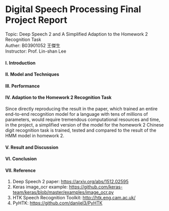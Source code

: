 # Digital Speech Processing Final Project Report
Topic: Deep Speech 2 and A Simplified Adaption to the Homework 2 Recognition Task  
Auther: B03901052 王傑生  
Instructor: Prof. Lin-shan Lee

#### I. Introduction

#### II. Model and Techniques

#### III. Performance

#### IV. Adaption to the Homework 2 Recognition Task
Since directly reproducing the result in the paper, which trained an entire end-to-end recognition model for a language with tens of millions of parameters, would require tremendous computational resources and time, in the project, a simplified version of the model for the homework 2 Chinese digit recognition task is trained, tested and compared to the result of the HMM model in homework 2.

#### V. Result and Discussion

#### VI. Conclusion

#### VII. Reference
1. Deep Speech 2 paper: https://arxiv.org/abs/1512.02595
2. Keras image_ocr example: https://github.com/keras-team/keras/blob/master/examples/image_ocr.py
3. HTK Speech Recognition Toolkit: http://htk.eng.cam.ac.uk/
4. PyHTK: https://github.com/danijel3/PyHTK
